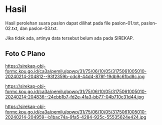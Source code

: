 # Hasil

Hasil perolehan suara paslon dapat dilihat pada file paslon-01.txt, paslon-02.txt, dan paslon-03.txt.

Jika tidak ada, artinya data tersebut belum ada pada SIREKAP.

## Foto C Plano

https://sirekap-obj-formc.kpu.go.id/ca3a/pemilu/ppwp/31/75/06/10/05/3175061005010-20240214-204812--93f2359b-cdc8-44d4-878f-19db9c61bd8c.jpg

https://sirekap-obj-formc.kpu.go.id/ca3a/pemilu/ppwp/31/75/06/10/05/3175061005010-20240214-204836--24cbb1b7-fd2e-4fa3-bb77-04b710c31d44.jpg

https://sirekap-obj-formc.kpu.go.id/ca3a/pemilu/ppwp/31/75/06/10/05/3175061005010-20240214-204959--b1bac74a-9fa5-4284-925c-55535624e424.jpg
